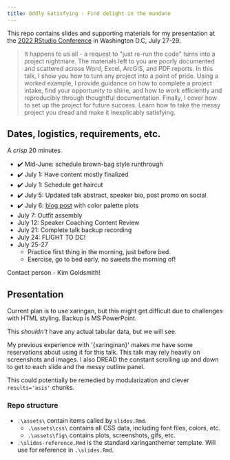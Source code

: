 ```yaml
---
title: Oddly Satisfying - Find delight in the mundane  
---
```

<!-- badges: start -->
<!-- badges: end -->

This repo contains slides and supporting materials for my presentation at the [2022 RStudio Conference](https://www.rstudio.com/conference/) in Washington D.C, July 27-29.  

> It happens to us all - a request to "just re-run the code" turns into a project nightmare. The materials left to you are poorly documented and scattered across Word, Excel, ArcGIS, and PDF reports. In this talk, I show you how to turn any project into a point of pride. Using a worked example, I provide guidance on how to complete a project intake, find your opportunity to shine, and how to work efficiently and reproducibly through thoughtful documentation. Finally, I cover how to set up the project for future success. Learn how to take the messy project you dread and make it inexplicably satisfying.


## Dates, logistics, requirements, etc.      

A _crisp_ 20 minutes.   

- ✔️ Mid-June: schedule brown-bag style runthrough 
- ✔️ July 1: Have content mostly finalized 
- ✔️ July 1: Schedule get haircut 
- ✔️ July 5: Updated talk abstract, speaker bio, post promo on social
- ✔️ July 6: [blog post](https://www.lizroten.com/post/color-palette-exploration/) with color palette plots 
- July 7: Outfit assembly
- July 12: Speaker Coaching Content Review  
- July 21: Complete talk backup recording
- July 24: FLIGHT TO DC!
- July 25-27
    - Practice first thing in the morning, just before bed. 
    - Exercise, go to bed early, no sweets the morning of!

Contact person - Kim Goldsmith!

## Presentation  

Current plan is to use xaringan, but this might get difficult due to challenges with HTML styling. Backup is MS PowerPoint.  

This *shouldn't* have any actual tabular data, but we will see. 

My previous experience with '{xaringinan}' makes me have some reservations about using it for this talk. This talk may rely heavily on screenshots and images. I also DREAD the constant scrolling up and down to get to each slide and the messy outline panel. 

This could potentially be remedied by modularization and clever `results='asis'` chunks.  

### Repo structure  

- `.\assets\` contain items called by `slides.Rmd`.
    - `.\assets\css\` contains all CSS data, including font files, colors, etc. 
    - `.\assets\fig\` contains plots, screenshots, gifs, etc.  
- `.\slides-reference.Rmd` is the standard xaringanthemer template. Will use for reference in `.\slides.Rmd`.  

